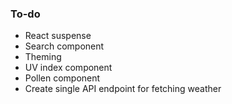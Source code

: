 ### To-do

- React suspense
- Search component
- Theming
- UV index component
- Pollen component
- Create single API endpoint for fetching weather
